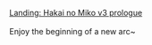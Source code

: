 [Landing: Hakai no Miko v3 prologue](https://infinitenoveltranslations.net/hakai-no-miko-chapter-3-foreword-the-west/)
<br/><br/>
Enjoy the beginning of a new arc\~<br/>
 